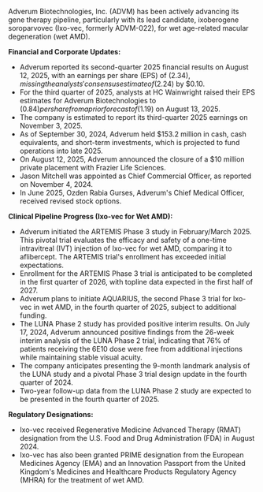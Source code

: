 Adverum Biotechnologies, Inc. (ADVM) has been actively advancing its gene therapy pipeline, particularly with its lead candidate, ixoberogene soroparvovec (Ixo-vec, formerly ADVM-022), for wet age-related macular degeneration (wet AMD).

**Financial and Corporate Updates:**

*   Adverum reported its second-quarter 2025 financial results on August 12, 2025, with an earnings per share (EPS) of ($2.34), missing the analysts' consensus estimate of ($2.24) by $0.10.
*   For the third quarter of 2025, analysts at HC Wainwright raised their EPS estimates for Adverum Biotechnologies to ($0.84) per share from a prior forecast of ($1.19) on August 13, 2025.
*   The company is estimated to report its third-quarter 2025 earnings on November 3, 2025.
*   As of September 30, 2024, Adverum held $153.2 million in cash, cash equivalents, and short-term investments, which is projected to fund operations into late 2025.
*   On August 12, 2025, Adverum announced the closure of a $10 million private placement with Frazier Life Sciences.
*   Jason Mitchell was appointed as Chief Commercial Officer, as reported on November 4, 2024.
*   In June 2025, Ozden Rabia Gurses, Adverum's Chief Medical Officer, received revised stock options.

**Clinical Pipeline Progress (Ixo-vec for Wet AMD):**

*   Adverum initiated the ARTEMIS Phase 3 study in February/March 2025. This pivotal trial evaluates the efficacy and safety of a one-time intravitreal (IVT) injection of Ixo-vec for wet AMD, comparing it to aflibercept. The ARTEMIS trial's enrollment has exceeded initial expectations.
*   Enrollment for the ARTEMIS Phase 3 trial is anticipated to be completed in the first quarter of 2026, with topline data expected in the first half of 2027.
*   Adverum plans to initiate AQUARIUS, the second Phase 3 trial for Ixo-vec in wet AMD, in the fourth quarter of 2025, subject to additional funding.
*   The LUNA Phase 2 study has provided positive interim results. On July 17, 2024, Adverum announced positive findings from the 26-week interim analysis of the LUNA Phase 2 trial, indicating that 76% of patients receiving the 6E10 dose were free from additional injections while maintaining stable visual acuity.
*   The company anticipates presenting the 9-month landmark analysis of the LUNA study and a pivotal Phase 3 trial design update in the fourth quarter of 2024.
*   Two-year follow-up data from the LUNA Phase 2 study are expected to be presented in the fourth quarter of 2025.

**Regulatory Designations:**

*   Ixo-vec received Regenerative Medicine Advanced Therapy (RMAT) designation from the U.S. Food and Drug Administration (FDA) in August 2024.
*   Ixo-vec has also been granted PRIME designation from the European Medicines Agency (EMA) and an Innovation Passport from the United Kingdom's Medicines and Healthcare Products Regulatory Agency (MHRA) for the treatment of wet AMD.
